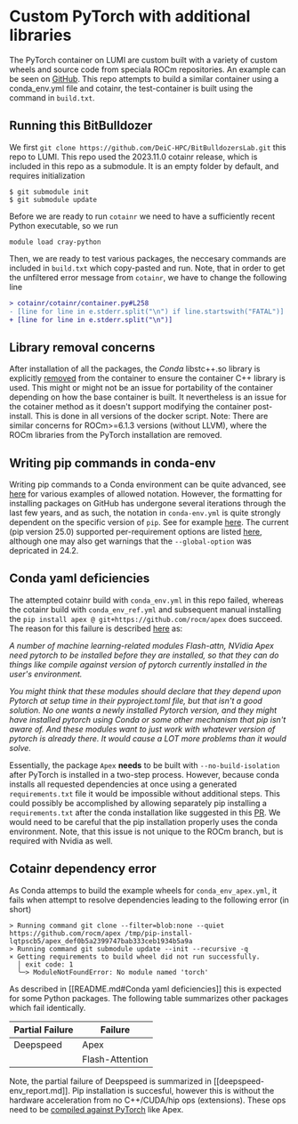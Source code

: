 # Custom PyTorch with additional libraries
The PyTorch container on LUMI are custom built with a variety of custom wheels and source code from
speciala ROCm repositories. An example can be seen on [GitHub](https://github.com/sfantao/lumi-containers/blob/lumi-sep2024/pytorch/build-rocm-6.0.3-python-3.12-pytorch-v2.3.1.docker).
This repo attempts to build a similar container using a conda_env.yml file and cotainr, the test-container is built using the command in `build.txt`.

## Running this BitBulldozer
We first `git clone https://github.com/DeiC-HPC/BitBulldozersLab.git` this repo to LUMI.
This repo used the 2023.11.0 cotainr release, which is included in this repo as a submodule. It is an empty folder by default, and requires initialization 
```
$ git submodule init
$ git submodule update
```
Before we are ready to run `cotainr` we need to have a sufficiently recent Python executable, so we run
```
module load cray-python
```
Then, we are ready to test various packages, the neccesary commands are included in `build.txt` which copy-pasted and run. Note, that in order to get the unfiltered error message from `cotainr`, we have to change the following line
```diff
> cotainr/cotainr/container.py#L258
- [line for line in e.stderr.split("\n") if line.startswith("FATAL")]
+ [line for line in e.stderr.split("\n")]
```

## Library removal concerns
After installation of all the packages, the _Conda_ libstc++.so library  is explicitly [removed](https://github.com/sfantao/lumi-containers/blob/lumi-sep2024/common/Dockerfile.no-torch-libstdc%2B%2B) from the container to ensure the container C++ library is used. This might or might not be an issue for portability of the container depending on how the base container is built. It nevertheless is an issue for the cotainer method as it doesn't support modifying the container post-install. This is done in all versions of the docker script. Note: There are similar concerns for ROCm>=6.1.3 versions (without LLVM), where the ROCm libraries from the PyTorch installation are removed.

## Writing pip commands in conda-env
Writing pip commands to a Conda environment can be quite advanced, see [here](https://github.com/conda/conda/blob/main/tests/env/support/advanced-pip/environment.yml) for various examples of allowed notation. However, the formatting for installing packages on GitHub has undergone several iterations through the last few years, and as such, the notation in `conda-env.yml` is quite strongly dependent on the specific version of `pip`. See for example [here](https://github.com/pypa/pip/pull/11617). The current (pip version 25.0) supported per-requirement options are listed [here](https://pip.pypa.io/en/latest/reference/requirements-file-format/#per-requirement-options), although one may also get warnings that the `--global-option` was depricated in 24.2.

## Conda yaml deficiencies
The attempted cotainr build with `conda_env.yml` in this repo failed, whereas the cotainr build with `conda_env_ref.yml` and subsequent manual installing the `pip install apex @ git+https://github.com/rocm/apex` does succeed. The reason for this failure is described [here](https://github.com/astral-sh/uv/issues/1715) as:

_A number of machine learning-related modules Flash-attn, NVidia Apex need pytorch to be installed before they are installed, so that they can do things like compile against version of pytorch currently installed in the user's environment._

_You might think that these modules should declare that they depend upon Pytorch at setup time in their pyproject.toml file, but that isn't a good solution. No one wants a newly installed Pytorch version, and they might have installed pytorch using Conda or some other mechanism that pip isn't aware of. And these modules want to just work with whatever version of pytorch is already there. It would cause a LOT more problems than it would solve._

Essentially, the package `Apex` **needs** to be built with `--no-build-isolation` after PyTorch is installed in a two-step process. However, because conda installs all requested dependencies at once using a generated `requirements.txt` file it would be impossible without additional steps. This could possibly be accomplished by allowing separately pip installing a `requirements.txt` after the conda installation like suggested in this [PR](https://github.com/DeiC-HPC/cotainr/pull/55). We would need to be careful that the pip installation properly uses the conda environment. Note, that this issue is not unique to the ROCm branch, but is required with Nvidia as well.

## Cotainr dependency error
As Conda attemps to build the example wheels for `conda_env_apex.yml`, it fails when attempt to resolve dependencies leading to the following error (in short)
```pip
> Running command git clone --filter=blob:none --quiet https://github.com/rocm/apex /tmp/pip-install-lqtpscb5/apex_def0b5a2399747bab333ceb1934b5a9a
> Running command git submodule update --init --recursive -q
× Getting requirements to build wheel did not run successfully.
  │ exit code: 1
  ╰─> ModuleNotFoundError: No module named 'torch'
```
As described in [[README.md#Conda yaml deficiencies]] this is expected for some Python packages. The following table summarizes other packages which fail identically.


| Partial Failure | Failure         |
| --------------- | --------------- |
| Deepspeed       | Apex            |
|                 | Flash-Attention |

Note, the partial failure of Deepspeed is summarized in [[deepspeed-env_report.md]]. Pip installation is succesful, however this is without the hardware acceleration from no C++/CUDA/hip ops (extensions). These ops need to be [compiled against PyTorch](https://www.deepspeed.ai/tutorials/advanced-install/#pre-install-deepspeed-ops) like Apex.